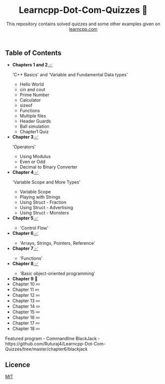 <!DOCTYPE html>
<html>
  <Header>
    <h1>
      Learncpp-Dot-Com-Quizzes 🚧
    </h1>
    <p>
     This repository contains solved quizzes and some other examples given on
<a href = "http://www.learncpp.com"> learncpp.com </a>
    </p>
  </header>
  <body>
    <h2>Table of Contents</h2>
    <ul>
      <li><b>Chapters 1 and 2</b><a href = "https://github.com/Ruturaj4/Learncpp-Dot-Com-Quizzes/tree/master/chapters1-2"> ✅</a></li>
      <p>'C++ Basics' and 'Variable and Fundamental Data types'</p>
      <ul>
        <li>Hello World</li>
        <li>cin and cout</li>
        <li>Prime Number</li>
        <li>Calculator</li>
        <li>sizeof</li>
        <li>Functions</li>
        <li>Multiple files</li>
        <li>Header Guards</li>
        <li>Ball simulation</li>
        <li>Chapter1 Quiz</li>
      </ul>
      <li><b>Chapter 3</b><a href = "https://github.com/Ruturaj4/Learncpp-Dot-Com-Quizzes/tree/master/chapter3"> ✅</a></li>
      <p>'Operators'</p>
      <ul>
        <li>Using Modulus</li>
        <li>Even or Odd</li>
        <li>Decimal to Binary Converter</li>
      </ul>
      <li><b>Chapter 4</b><a href = "https://github.com/Ruturaj4/Learncpp-Dot-Com-Quizzes/tree/master/chapter4"> ✅</a></li>
      <p>'Variable Scope and More Types'</p>
      <ul>
        <li>Variable Scope</li>
        <li>Playing with Strings</li>
        <li>Using Struct - Fraction</li>
        <li>Using Struct - Advertising</li>
        <li>Using Struct - Monsters</li>
      </ul>
      <li><b>Chapter 5</b><a href = "https://github.com/Ruturaj4/Learncpp-Dot-Com-Quizzes/tree/master/chapter5"> ✅</a></li>
      <ul><li>'Control Flow'</li></ul>
      <li><b>Chapter 6</b><a href = "https://github.com/Ruturaj4/Learncpp-Dot-Com-Quizzes/tree/master/chapter6"> ✅</a></li>
      <ul><li>'Arrays, Strings, Pointers, Reference'</li></ul>
      <li><b>Chapter 7</b><a href = "https://github.com/Ruturaj4/Learncpp-Dot-Com-Quizzes/tree/master/chapter7"> ✅</a></li>
      <ul><li>'Functions'</li></ul>
      <li><b>Chapter 8</b><a href = "https://github.com/Ruturaj4/Learncpp-Dot-Com-Quizzes/tree/master/chapter8"> ✅</a></li>
      <ul><li>'Basic object-oriented programming'</li></ul>
      <li><b>Chapter 9</b> 🚧</li>
      <li>Chapter 10 💤</li>
      <li>Chapter 11 💤</li>
      <li>Chapter 12 💤</li>
      <li>Chapter 13 💤</li>
      <li>Chapter 14 💤</li>
      <li>Chapter 15 💤</li>
      <li>Chapter 16 💤</li>
      <li>Chapter 17 💤</li>
      <li>Chapter 18 💤</li>
    </ul>
    Featured program - Commandline BlackJack - https://github.com/Ruturaj4/Learncpp-Dot-Com-Quizzes/tree/master/chapter6/blackjack
  </body>
  <footer>
    <h2>Licence</h2>
  <a href = "https://github.com/Ruturaj4/Learncpp-Dot-Com-Quizzes/blob/master/LICENSE"> MIT </a>
  </footer>
</html>

